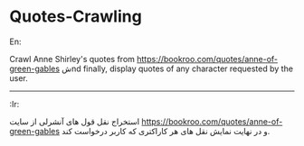 # Quotes-Crawling
En:

Crawl Anne Shirley's quotes from https://bookroo.com/quotes/anne-of-green-gables شnd finally, display quotes of any character requested by the user.

----

:Ir:

استخراج نقل قول های آنشرلی از سایت https://bookroo.com/quotes/anne-of-green-gables و در نهایت نمایش نقل های هر کاراکتری که کاربر درخواست کند.
